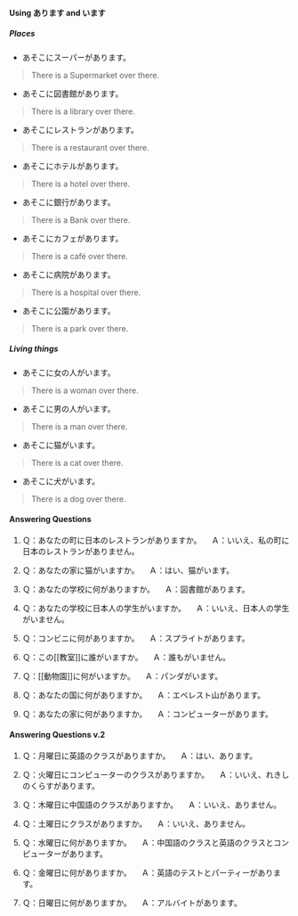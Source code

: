 #### Using あります and います
##### Places
- あそこにスーパーがあります。
>There is a Supermarket over there.

- あそこに図書館があります。
>There is a library over there.

- あそこにレストランがあります。
>There is a restaurant over there.

- あそこにホテルがあります。
>There is a hotel over there.

- あそこに銀行があります。
>There is a Bank over there.

- あそこにカフェがあります。
>There is a café over there.

- あそこに病院があります。
>There is a hospital over there.
  
- あそこに公園があります。
>There is a park over there.




##### Living things
- あそこに女の人がいます。
>There is a woman over there.

- あそこに男の人がいます。
>There is a man over there.

- あそこに猫がいます。
>There is a cat over there.

- あそこに犬がいます。
>There is a dog over there.

#### Answering Questions
1. Ｑ：あなたの町に日本のレストランがありますか。
　Ａ：いいえ、私の町に日本のレストランがありません。

2. Ｑ：あなたの家に猫がいますか。
　Ａ：はい、猫がいます。

3. Ｑ：あなたの学校に何がありますか。
　Ａ：図書館があります。

4. Ｑ：あなたの学校に日本人の学生がいますか。
　Ａ：いいえ、日本人の学生がいません。

5. Ｑ：コンビニに何がありますか。
　Ａ：スプライトがあります。

6. Ｑ：この[[教室]]に誰がいますか。
　Ａ：誰もがいません。

7. Ｑ：[[動物園]]に何がいますか。
　Ａ：パンダがいます。

8. Ｑ：あなたの国に何がありますか。
　Ａ：エベレスト山があります。

9. Ｑ：あなたの家に何がありますか。
　Ａ：コンピューターがあります。

#### Answering Questions v.2
1. Ｑ：月曜日に英語のクラスがありますか。
　Ａ：はい、あります。

2. Ｑ：火曜日にコンピューターのクラスがありますか。
　Ａ：いいえ、れきしのくらすがあります。

3. Ｑ：木曜日に中国語のクラスがありますか。
　Ａ：いいえ、ありません。

4. Ｑ：土曜日にクラスがありますか。
　Ａ：いいえ、ありません。

5. Ｑ：水曜日に何がありますか。
　Ａ：中国語のクラスと英語のクラスとコンピューターがあります。

6. Ｑ：金曜日に何がありますか。
　Ａ：英語のテストとパーティーがあります。

7. Ｑ：日曜日に何がありますか。
　Ａ：アルバイトがあります。

